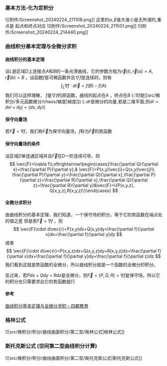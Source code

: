 

### 基本方法-化为定积分
![[附件/Screenshot_20240224_211108.png]]
	这里的$\alpha,\beta$谁大谁小是无所谓的,重点是 起点和终点对应
![[附件/Screenshot_20240224_211501.png]]
![[附件/Screenshot_20240224_214440.png]]

### 曲线积分基本定理与全微分求积

#### 曲线积分的基本定理
设$L$是区域$D$上连接点$A$和$B$的一条光滑曲线，它的参数方程为$\vec{r}(t), \vec{r}(a)=A, \vec{r}(b)=B$ 。设函数$f$是可微函数并且$\nabla f$是连续的，则有
$$
\int_L\nabla f\cdot d\vec{r}=f(B)-f(A)
$$
我们可以这样理解， $f$是$\nabla f$的原函数，曲线的起点在$A$ ，终点在$B$
(::$\nabla f$是[[src/微积分/多元函数微分/chaos/梯度|梯度]]) 
(::$dr$是微分的向量,若是二维平面,则$dr=dxi+dyj=(dx,dy)$)
#### 保守向量场
若$\vec{F}=\nabla f$，我们称$\vec{F}$为保守向量场，$f$称为$\vec{F}$的势函数
#### 保守向量场的条件
设区域$D$单连通区域并且$\vec{F}$在$D$一阶连续可导，则
$$
\vec{F}=\nabla f\Leftrightarrow\begin{cases}\frac{\partial Q}{\partial x}=\frac{\partial P}{\partial y},& \vec{F}=P(x,y)\vec{i}+Q(x,y)\vec{j}\\ \frac{\partial P}{\partial y}=\frac{\partial Q}{\partial x},\frac{\partial P}{\partial z}=\frac{\partial R}{\partial x},\frac{\partial Q}{\partial z}=\frac{\partial R}{\partial y}&\vec{F}=\{P(x,y,z), Q(x,y,z),R(x,y,z)\}\end{cases}
$$

#### 全微分求积分
由曲线积分的基本定理，我们知道，一个保守场的积分，等于它的势函数在端点处的值之差
但是若$\vec{F}=\nabla f$ ，则 
$$
\vec{F}\cdot d\vec{r}=P(x,y)dx+Q(x,y)dy=\frac{\partial f}{\partial x}dx+\frac{\partial f}{\partial y}dy
$$
或者
$$
\vec{F}\cdot d\vec{r}=P(x,y,z)dx+Q(x,y,z)dy+R(x,y,z)dz=\frac{\partial f}{\partial x}dx+\frac{\partial f}{\partial y}dy+\frac{\partial f}{\partial z}dz
$$
我们看到这就是势函数的全微分，所以曲线积分就是一个函数的全微分的积分。

反过来，若$Pdx+Qdy+Rdz$是全微分，则$\vec{F}=(P,Q,R)=\nabla f$是保守场，所以它的积分也只需要求出它的势函数就行

#### 参考
[曲线积分基本定理与全微分求积 – 四都教育](https://www.sudoedu.com/%e9%ab%98%e7%ad%89%e6%95%b0%e5%ad%a6%ef%bc%88%e4%b8%8b%ef%bc%89%e8%a7%86%e9%a2%91%e8%af%be%e7%a8%8b/%e6%9b%b2%e7%ba%bf%e7%a7%af%e5%88%86%e4%b8%8e%e6%9b%b2%e9%9d%a2%e7%a7%af%e5%88%86/%e6%9b%b2%e7%ba%bf%e7%a7%af%e5%88%86%e5%9f%ba%e6%9c%ac%e5%ae%9a%e7%90%86%e4%b8%8e%e5%85%a8%e5%be%ae%e5%88%86%e6%b1%82%e7%a7%af/)

### 格林公式
![[src/微积分/积分/曲线曲面积分/第二型/格林公式|格林公式]]

### 斯托克斯公式 (空间第二型曲线积分计算)
![[src/微积分/积分/曲线曲面积分/第二型/斯托克斯公式|斯托克斯公式]]
